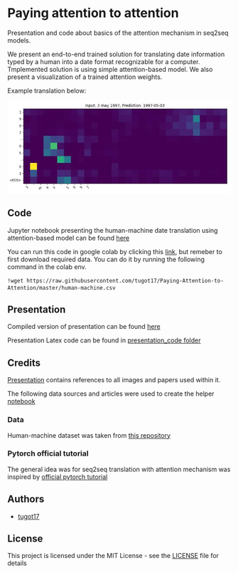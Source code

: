 # Paying attention to attention
Presentation and code about basics of the attention mechanism in seq2seq models. 

We present an end-to-end trained solution for translating date information typed by a human into a date format recognizable for a computer. Tmplemented solution is using simple attention-based model. We also present a visualization of a trained attention weights.

Example translation below: 

<img src="images/example.png"/>


## Code

Jupyter notebook presenting the human-machine date translation using attention-based model  can be found [here](https://github.com/tugot17/paying-attention-to-attention/blob/master/Paying_attention_to_Attention.pdf)

You can run this code in google colab by clicking this [link](https://colab.research.google.com/github/tugot17/Paying-Attention-to-Attention/blob/master/human_machine_translation.ipynb), but remeber to first download required data. You can do it by running the following command in the colab env.

```
!wget https://raw.githubusercontent.com/tugot17/Paying-Attention-to-Attention/master/human-machine.csv
```


## Presentation

Compiled version of presentation can be found [here](https://github.com/tugot17/paying-attention-to-attention/blob/master/Paying_attention_to_Attention.pdf)

Presentation Latex code can be found in [presentation_code folder](https://github.com/tugot17/paying-attention-to-attention/tree/master/presentation_code)


## Credits

[Presentation](https://github.com/tugot17/paying-attention-to-attention/blob/master/Paying_attention_to_Attention.pdf) contains references to all images and papers used within it. 

The following data sources and articles were used to create the helper [notebook](https://github.com/tugot17/paying-attention-to-attention/blob/master/human_machine_translation.ipynb)

### Data 

Human-machine dataset was taken from [this repository](https://github.com/mzbac/human-to-machine-date-translation/blob/master/human-machine.csv)

### Pytorch official tutorial

The general idea was for seq2seq translation with attention mechanism was inspired by [official pytorch tutorial](https://pytorch.org/tutorials/intermediate/seq2seq_translation_tutorial.html)


## Authors
* [tugot17](https://github.com/tugot17)

## License

This project is licensed under the MIT License - see the [LICENSE](LICENSE) file for details
